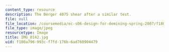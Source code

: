 ```yaml
---
content_type: resource
description: The Berger 4075 shear after a similar test.
file: null
file_location: /coursemedia/ec-s06-design-for-demining-spring-2007/f180a796993cf7fd176b6ad760904479_IMG_0142.jpg
file_type: image/jpeg
resourcetype: Image
title: IMG_0142.jpg
uid: f180a796-993c-f7fd-176b-6ad760904479
---
```

